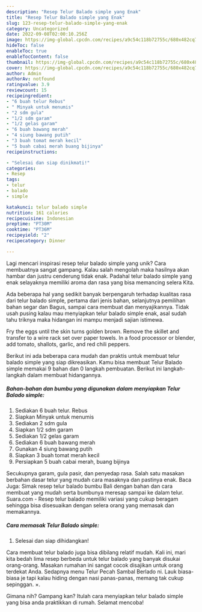 ```yaml
---
description: "Resep Telur Balado simple yang Enak"
title: "Resep Telur Balado simple yang Enak"
slug: 123-resep-telur-balado-simple-yang-enak
category: Uncategorized
date: 2022-09-08T02:00:10.256Z
image: https://img-global.cpcdn.com/recipes/a9c54c118b72755c/680x482cq70/telur-balado-simple-foto-resep-utama.jpg
hideToc: false
enableToc: true
enableTocContent: false
thumbnail: https://img-global.cpcdn.com/recipes/a9c54c118b72755c/680x482cq70/telur-balado-simple-foto-resep-utama.jpg
cover: https://img-global.cpcdn.com/recipes/a9c54c118b72755c/680x482cq70/telur-balado-simple-foto-resep-utama.jpg
author: Admin
authorAv: notfound
ratingvalue: 3.9
reviewcount: 15
recipeingredient:
- "6 buah telur Rebus"
- " Minyak untuk menumis"
- "2 sdm gula"
- "1/2 sdm garam"
- "1/2 gelas garam"
- "6 buah bawang merah"
- "4 siung bawang putih"
- "3 buah tomat merah kecil"
- "5 buah cabai merah buang bijinya"
recipeinstructions:

- "Selesai dan siap dinikmati!"
categories:
- Resep
tags:
- telur
- balado
- simple

katakunci: telur balado simple 
nutrition: 161 calories
recipecuisine: Indonesian
preptime: "PT30M"
cooktime: "PT36M"
recipeyield: "2"
recipecategory: Dinner

---
```





Lagi mencari inspirasi resep telur balado simple yang unik? Cara membuatnya sangat gampang. Kalau salah mengolah maka hasilnya akan hambar dan justru cenderung tidak enak. Padahal telur balado simple yang enak selayaknya memiliki aroma dan rasa yang bisa memancing selera Kita.





Ada beberapa hal yang sedikit banyak berpengaruh terhadap kualitas rasa dari telur balado simple, pertama dari jenis bahan, selanjutnya pemilihan bahan segar dan Bagus, sampai cara membuat dan menyajikannya. Tidak usah pusing kalau mau menyiapkan telur balado simple enak,      asal sudah tahu triknya maka hidangan ini mampu menjadi sajian istimewa.














Fry the eggs until the skin turns golden brown. Remove the skillet and transfer to a wire rack set over paper towels. In a food processor or blender, add tomato, shallots, garlic, and red chili peppers.






Berikut ini ada beberapa cara mudah dan praktis untuk membuat telur balado simple yang siap dikreasikan. Kamu bisa membuat Telur Balado simple memakai 9 bahan dan 0 langkah pembuatan. Berikut ini langkah-langkah dalam membuat hidangannya.

<!--inarticleads1-->

##### Bahan-bahan dan bumbu yang digunakan dalam menyiapkan Telur Balado simple:

1. Sediakan 6 buah telur. Rebus
1. Siapkan  Minyak untuk menumis
1. Sediakan 2 sdm gula
1. Siapkan 1/2 sdm garam
1. Sediakan 1/2 gelas garam
1. Sediakan 6 buah bawang merah
1. Gunakan 4 siung bawang putih
1. Siapkan 3 buah tomat merah kecil
1. Persiapkan 5 buah cabai merah, buang bijinya


Secukupnya garam, gula pasir, dan penyedap rasa. Salah satu masakan berbahan dasar telur yang mudah cara masaknya dan pastinya enak. Baca Juga: Simak resep telur balado bumbu Bali dengan bahan dan cara membuat yang mudah serta bumbunya meresap sampai ke dalam telur. Suara.com - Resep telur balado memiliki variasi yang cukup beragam sehingga bisa disesuaikan dengan selera orang yang memasak dan memakannya. 

<!--inarticleads2-->

##### Cara memasak Telur Balado simple:


1. Selesai dan siap dihidangkan!

Cara membuat telur balado juga bisa dibilang relatif mudah. Kali ini, mari kita bedah lima resep berbeda untuk telur balado yang banyak disukai orang-orang. Masakan rumahan ini sangat cocok disajikan untuk orang terdekat Anda. Sedapnya menu Telur Pecah Sambal Berlado ni. Lauk biasa-biasa je tapi kalau hiding dengan nasi panas-panas, memang tak cukup sepinggan. ×. 

Gimana nih? Gampang kan? Itulah cara menyiapkan telur balado simple yang bisa anda praktikkan di rumah. Selamat mencoba!
